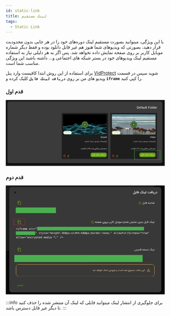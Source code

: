 ```yaml
---
id: static-link
title: لینک مستقیم
tags:
  - Static Link
---
```


با این ویژگی، میتوانید بصورت مستقیم لینک‌ دور‌ه‌‌های خود را در هر جایی بدون محدودیت قرار دهید، بصورتی که ویدیوهای شما
هنوز هم غیر قابل دانلود بوده و فقط دیگر شماره موبایل کاربر بر روی صفحه نمایش داده نخواهد شد. پس اگر به هر دلیلی نیاز به
استفاده مستقیم لینک ویدیوهای خود در بستر شبکه های اجتماعی و... داشته باشید این ویژگی مناسب شما است.

برای استفاده از این روش ابتدا کافیست وارد پنل
[VidProtect][]
شوید سپس در قسمت ویدیو های من بر روی **`دریافت لینک فایل`** کلیک کرده و **`iframe`** را کپی کنید.

### قدم اول

![Image](./img/03.jpg)

### قدم دوم

![Image](./img/02.jpg)

:::info
برای جلوگیری از انتشار لینک میتوانید فایلی که لینک آن منتشر شده را حذف کنید تا دیگر غیر قابل دسترس باشد.
:::

[VidProtect]: https://vidprotect.ir/panel
